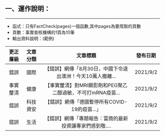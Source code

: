 ## 一、運作說明：
<hr>

- 函式：只有FactCheck(pages)一個函數,其中pages為要爬取的頁數
- 頁數：事實查核機構的1頁為10筆
- 輸出資料說明：(範例)

| 更正層級 | 文章分類 |                        文章標題                              | 發布日期 |
|:--------:|:--------:|:------------------------------------------------------------:|:--------:|
|   錯誤   |   國際   | 【錯誤】網傳「8月30日，中國下令退出澳洲！今天10萬人撤離...   | 2021/9/2 |
| 事實釐清 |   健康   | 【事實釐清】對MRI顯影劑和PEG聚乙二醇過敏，不可打mRNA疫苗...  | 2021/9/2 |
|   錯誤   | 科技資安 | 【錯誤】網傳「德國暫停所有COVID-19的疫苗...」                | 2021/9/2 |
|   錯誤   |   生活   |【錯誤】網傳「專題報告：富商的最新投資讓專家們感到敬....      | 2021/9/2 |